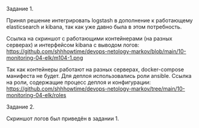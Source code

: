 Задание 1.

Принял решение интегрировать logstash в дополнение к работающему elasticsearch и kibana, так как уже давно была в этом потребность.

Ссылка на скриншот с работающими контейнерами (на разных серверах) и интерфейсом kibana с выводом логов: https://github.com/shhhowtime/devops-netology-markov/blob/main/10-monitoring-04-elk/m104-1.png

Так как контейнеры работают на разных серверах, docker-compose манифеста не будет. Для деплоя использовались роли ansible. Ссылка на роли, содержащие процесс деплоя и конфигурации: https://github.com/shhhowtime/devops-netology-markov/tree/main/10-monitoring-04-elk/roles

Задание 2.

Скриншот логов был приведён в задании 1.
